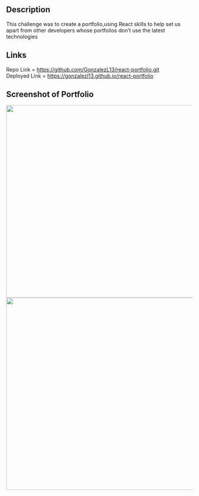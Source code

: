## Description
This challenge was to create a portfolio,using React skills to help set us apart from other developers whose portfolios don’t use the latest technologies

## Links
Repo Link = https://github.com/GonzalezL13/react-portfolio.git <br>
Deployed Link = https://gonzalezl13.github.io/react-portfolio

## Screenshot of Portfolio
<img src="/assets/portfolio-screenshot/about.jpg" width=520px>
<img src="/assets/portfolio-screenshots/projects.jpg" width=520px>